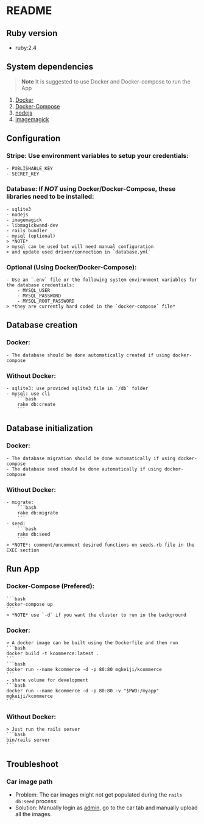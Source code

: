 # README

## Ruby version
- ruby:2.4

## System dependencies
> **Note**
> It is suggested to use Docker and Docker-compose to run the App

1. [Docker](https://www.docker.com/)
2. [Docker-Compose](https://www.docker.com/)
3. [nodejs](https://nodejs.org/en/)
4. [imagemagick](https://github.com/rmagick/rmagick)

## Configuration
### Stripe: Use environment variables to setup your credentials:
    - PUBLISHABLE_KEY
    - SECRET_KEY

### Database: If *NOT* using Docker/Docker-Compose, these libraries need to be installed:
    - sqlite3
    - nodejs 
    - imagemagick 
    - libmagickwand-dev 
    - rails bundler
    - mysql (optional)
    > *NOTE* 
    > mysql can be used but will need manual configuration 
    > and update used driver/connection in `database.yml`

### Optional (Using Docker/Docker-Compose):
    - Use an `.env` file or the following system environment variables for the database credentials:
        - MYSQL_USER
        - MYSQL_PASSWORD
        - MYSQL_ROOT_PASSWORD
    > *they are currently hard coded in the `docker-compose` file*

## Database creation
### Docker: 
    - The database should be done automatically created if using docker-compose

### Without Docker:
    - sqlite3: use provided sqlite3 file in `/db` folder
    - mysql: use cli
        ```bash
        rake db:create
        ```

## Database initialization
### Docker: 
    - The database migration should be done automatically if using docker-compose
    - The database seed should be done automatically if using docker-compose

### Without Docker:
    - migrate:
        ```bash
        rake db:migrate
        ```
    - seed:
        ```bash
        rake db:seed
        ```
    > *NOTE*: comment/uncomment desired functions on seeds.rb file in the EXEC section

## Run App
### Docker-Compose (Prefered):
    ```bash
    docker-compose up
    ```
    > *NOTE* use `-d` if you want the cluster to run in the background

### Docker:
    > A docker image can be built using the Dockerfile and then run
    ```bash
    docker build -t kcommerce:latest .
    ```
    ```bash
    docker run --name kcommerce -d -p 80:80 mgkeiji/kcommerce
    ```
    - share volume for development
    ```bash
    docker run --name kcommerce -d -p 80:80 -v "$PWD:/myapp" mgkeiji/kcommerce
    ```

### Without Docker:
    > Just run the rails server
    ```bash
    bin/rails server
    ```

## Troubleshoot
### Car image path
- Problem: The car images might not get populated during the `rails db:seed` process:
- Solution: Manually login as [admin](http://localhost/admin), 
    go to the car tab and manually upload all the images.
